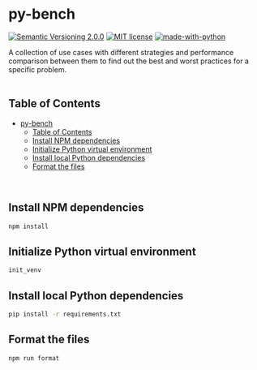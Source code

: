 # py-bench

[![Semantic Versioning 2.0.0](https://img.shields.io/badge/semver-2.0.0-standard.svg)](https://semver.org/)
[![MIT license](https://img.shields.io/badge/License-MIT-blue.svg)](https://lbesson.mit-license.org/)
[![made-with-python](https://img.shields.io/badge/Made%20with-Python-1f425f.svg)](https://www.python.org/)

A collection of use cases with different strategies and performance comparison between them to find out the best and worst practices for a specific problem.
<br />
<br />

## Table of Contents

- [py-bench](#py-bench)
  - [Table of Contents](#table-of-contents)
  - [Install NPM dependencies](#install-npm-dependencies)
  - [Initialize Python virtual environment](#initialize-python-virtual-environment)
  - [Install local Python dependencies](#install-local-python-dependencies)
  - [Format the files](#format-the-files)

<br />

## Install NPM dependencies

```bash
npm install
```

## Initialize Python virtual environment

```bash
init_venv
```

## Install local Python dependencies

```bash
pip install -r requirements.txt
```

## Format the files

```bash
npm run format
```
